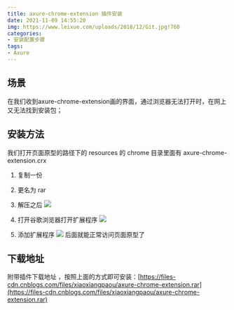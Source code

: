```yaml
---
title: axure-chrome-extension 插件安装
date: 2021-11-09 14:55:20 
img: https://www.leixue.com/uploads/2018/12/Git.jpg!760
categories: 
- 安装配置步骤
tags:
- Axure
---
```


## 场景

在我们收到axure-chrome-extension画的界面，通过浏览器无法打开时，在网上又无法找到安装包；

## 安装方法

我们打开页面原型的路径下的 resources 的 chrome 目录里面有 axure-chrome-extension.crx

1. 复制一份

2. 更名为 rar

3. 解压之后
   ![](https://img-blog.csdnimg.cn/802aef0711da4aeabaa323efd24024c7.png?x-oss-process=image/watermark,type_ZHJvaWRzYW5zZmFsbGJhY2s,shadow_50,text_Q1NETiBA5Zi75Zi755qE5aaZ5aaZ5bGL,size_20,color_FFFFFF,t_70,g_se,x_16)
 4. 打开谷歌浏览器打开扩展程序
    ![](https://img-blog.csdnimg.cn/ce5e72dee39a465887bb15415b135823.png?x-oss-process=image/watermark,type_ZHJvaWRzYW5zZmFsbGJhY2s,shadow_50,text_Q1NETiBA5Zi75Zi755qE5aaZ5aaZ5bGL,size_19,color_FFFFFF,t_70,g_se,x_16)
5. 添加扩展程序
   ![](https://img-blog.csdnimg.cn/d352196d53f44265b00fbbd068b95df1.png?x-oss-process=image/watermark,type_ZHJvaWRzYW5zZmFsbGJhY2s,shadow_50,text_Q1NETiBA5Zi75Zi755qE5aaZ5aaZ5bGL,size_20,color_FFFFFF,t_70,g_se,x_16)
    后面就能正常访问页面原型了

 ## 下载地址

附带插件下载地址 ，按照上面的方式即可安装：[https://files-cdn.cnblogs.com/files/xiaoxiangpaou/axure-chrome-extension.rar](https://files-cdn.cnblogs.com/files/xiaoxiangpaou/axure-chrome-extension.rar)